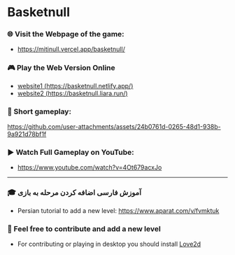 # Basketnull

### 🌐 Visit the Webpage of the game:

- https://mitinull.vercel.app/basketnull/

### 🎮 Play the Web Version Online

- [website1 (https://basketnull.netlify.app/)](https://basketnull.netlify.app/)
- [website2 (https://basketnull.liara.run/)](https://basketnull.liara.run/)

### 🎥 Short gameplay:

https://github.com/user-attachments/assets/24b0761d-0265-48d1-938b-9a921d78bf1f

### ▶️ Watch Full Gameplay on YouTube:

- https://www.youtube.com/watch?v=4Ot679acxJo

---

<h3 dir='ltr'>🎓 آموزش فارسی اضافه کردن مرحله به بازی</h3>

- Persian tutorial to add a new level: https://www.aparat.com/v/fvmktuk

### 🤝 Feel free to contribute and add a new level

- For contributing or playing in desktop you should install [Love2d](https://love2d.org/)





